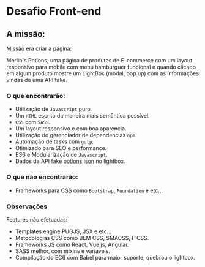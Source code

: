 # Desafio Front-end

## A missão:
Missão era criar a página:

Merlin's Potions, uma página de produtos de E-commerce com um layout responsivo para mobile com menu hamburguer funcional e quando clicado em algum produto mostre um LightBox (modal, pop up) com as informações vindas de uma API fake. 


### O que encontrarão:
* Utilização de `Javascript` puro.
* Um `HTML` escrito da maneira mais semântica possível.
* `CSS` com `SASS`.
* Um layout responsivo e com boa aparencia.
* Utilização do gerenciador de dependencias `npm`.
* Automação de tasks com `gulp`.
* Otimizado para SEO e performance.
* ES6 e Modularização de `Javascript`.
* Dados da API fake [potions.json](https://cdn.rawgit.com/LucasRuy/1d4a5d45e2ea204d712d0b324af28bab/raw/342e0e9277be486102543c7f50ef5fcf193234b6/potions.json) no lightbox.

### O que não encontrarão:
* Frameworks para CSS como `Bootstrap`, `Foundation` e etc...

### Observações
Features não efetuadas:

* Templates engine PUGJS, JSX e etc...
* Metodologias CSS como BEM CSS, SMACSS, ITCSS.
* Frameworks JS como React, Vue.js, Angular.
* SASS melhor, com mixins e variáveis.
* Compilação do EC6 com Babel para maior suporte, quebrou o lightbox.

